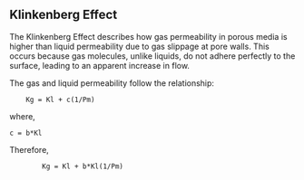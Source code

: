 ## Klinkenberg Effect
The Klinkenberg Effect describes how gas permeability in porous media is higher than liquid permeability due to gas slippage at pore walls. This occurs because gas molecules, unlike liquids, do not adhere perfectly to the surface, leading to an apparent increase in flow.

The gas and liquid permeability follow the relationship:

        Kg = Kl + c(1/Pm)
        
where,

    c = b*Kl
    
Therefore,

            Kg = Kl + b*Kl(1/Pm)
